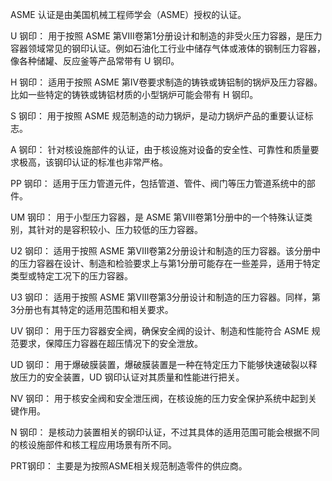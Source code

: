 ASME 认证是由美国机械工程师学会（ASME）授权的认证。

U 钢印：
用于按照 ASME 第Ⅷ卷第1分册设计和制造的非受火压力容器，是压力容器领域常见的钢印认证。例如石油化工行业中储存气体或液体的钢制压力容器，像各种储罐、反应釜等产品常带有 U 钢印。

H 钢印：
适用于按照 ASME 第Ⅳ卷要求制造的铸铁或铸铝制的锅炉及压力容器。比如一些特定的铸铁或铸铝材质的小型锅炉可能会带有 H 钢印。

S 钢印：
用于按照 ASME 规范制造的动力锅炉，是动力锅炉产品的重要认证标志。

A 钢印：
针对核设施部件的认证，由于核设施对设备的安全性、可靠性和质量要求极高，该钢印认证的标准也非常严格。

PP 钢印：
适用于压力管道元件，包括管道、管件、阀门等压力管道系统中的部件。

UM 钢印：
用于小型压力容器，是 ASME 第Ⅷ卷第1分册中的一个特殊认证类别，其针对的是容积较小、压力较低的压力容器。

U2 钢印：
适用于按照 ASME 第Ⅷ卷第2分册设计和制造的压力容器。该分册中的压力容器在设计、制造和检验要求上与第1分册可能存在一些差异，适用于特定类型或特定工况下的压力容器。

U3 钢印：
适用于按照 ASME 第Ⅷ卷第3分册设计和制造的压力容器。同样，第3分册也有其特定的适用范围和相关要求。

UV 钢印：
用于压力容器安全阀，确保安全阀的设计、制造和性能符合 ASME 规范要求，保障压力容器在超压情况下的安全泄放。

UD 钢印：
用于爆破膜装置，爆破膜装置是一种在特定压力下能够快速破裂以释放压力的安全装置，UD 钢印认证对其质量和性能进行把关。

NV 钢印：
用于核安全阀和安全泄压阀，在核设施的压力安全保护系统中起到关键作用。

N 钢印：
是核动力装置相关的钢印认证，不过其具体的适用范围可能会根据不同的核设施部件和核工程应用场景有所不同。

PRT钢印：
主要是为按照ASME相关规范制造零件的供应商。